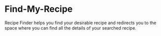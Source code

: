 # Find-My-Recipe
Recipe Finder helps you find your desirable recipe and redirects you to the space where you can find all the details of your searched recipe.
